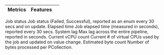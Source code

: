 | Metrics | Features |     |
| ------- | -------- | --- |

Job status Job status (Failed, Successful), reported as an enum every 30 secs and on update.
Elapsed time Job elapsed time (measured in seconds), reported every 30 secs.
System lag Max lag across the entire pipeline, reported in seconds.
Current vCPU count Current # of virtual CPUs used by the job and updated on value change.
Estimated byte count Number of bytes processed per PCollection.
